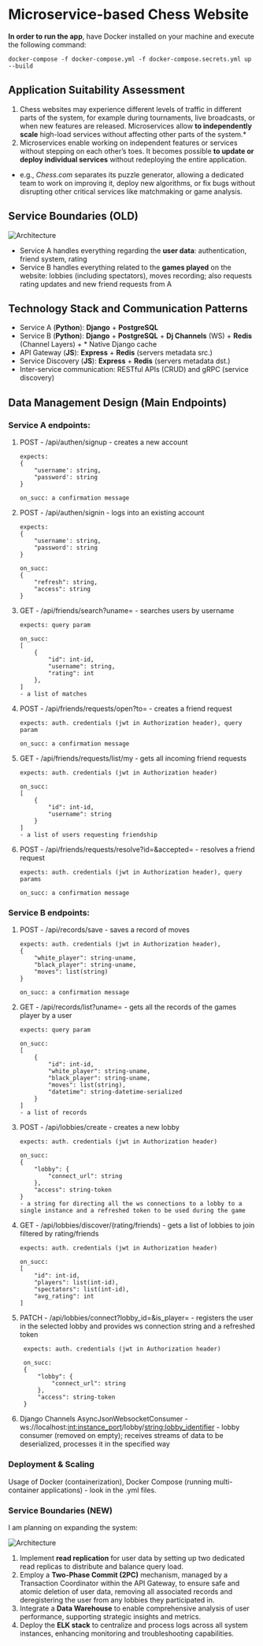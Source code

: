 # Microservice-based Chess Website

**In order to run the app**, have Docker installed on your machine and execute the following command:
```
docker-compose -f docker-compose.yml -f docker-compose.secrets.yml up --build
```

## Application Suitability Assessment

1. Chess websites may experience different levels of traffic in different parts of the system, for example during tournaments, live broadcasts, or when new features are released. Microservices allow **to independently scale** high-load services without affecting other parts of the system.\*
2. Microservices enable working on independent features or services without stepping on each other’s toes. It becomes possible **to update or deploy individual services** without redeploying the entire application.

- e.g., _Chess.com_ separates its puzzle generator, allowing a dedicated team to work on improving it, deploy new algorithms, or fix bugs without disrupting other critical services like matchmaking or game analysis.

## Service Boundaries (OLD)

![Architecture](./pad_architecture.png)

- Service A handles everything regarding the **user data**: authentication, friend system, rating
- Service B handles everything related to the **games played** on the website: lobbies (including spectators), moves recording; also requests rating updates and new friend requests from A

## Technology Stack and Communication Patterns

- Service A (**Python**): **Django** + **PostgreSQL**
- Service B (**Python**): **Django** + **PostgreSQL** + **Dj Channels** (WS) + **Redis** (Channel Layers) + * Native Django cache
- API Gateway (**JS**): **Express** + **Redis** (servers metadata src.)
- Service Discovery (**JS**): **Express** + **Redis** (servers metadata dst.)
- Inter-service communication: RESTful APIs (CRUD) and gRPC (service discovery)

## Data Management Design (Main Endpoints)

### Service A endpoints:

1.  POST - /api/authen/signup - creates a new account

        expects:
        {
            "username': string,
            "password': string
        }

        on_succ: a confirmation message

2.  POST - /api/authen/signin - logs into an existing account

        expects:
        {
            "username': string,
            "password': string
        }

        on_succ:
        {
            "refresh": string,
            "access": string
        }

3.  GET - /api/friends/search?uname= - searches users by username

        expects: query param

        on_succ:
        [
            {
                "id": int-id,
                "username": string,
                "rating": int
            },
        ]
        - a list of matches

4.  POST - /api/friends/requests/open?to= - creates a friend request

        expects: auth. credentials (jwt in Authorization header), query param

        on_succ: a confirmation message

5.  GET - /api/friends/requests/list/my - gets all incoming friend requests

        expects: auth. credentials (jwt in Authorization header)

        on_succ:
        [
            {
                "id": int-id,
                "username": string
            }
        ]
        - a list of users requesting friendship

6.  POST - /api/friends/requests/resolve?id=&accepted= - resolves a friend request

        expects: auth. credentials (jwt in Authorization header), query params

        on_succ: a confirmation message

### Service B endpoints:

1.  POST - /api/records/save - saves a record of moves

        expects: auth. credentials (jwt in Authorization header),
        {
            "white_player": string-uname,
            "black_player": string-uname,
            "moves": list(string)
        }

        on_succ: a confirmation message

2.  GET - /api/records/list?uname= - gets all the records of the games player by a user

        expects: query param

        on_succ:
        [
            {
                "id": int-id,
                "white_player": string-uname,
                "black_player": string-uname,
                "moves": list(string),
                "datetime": string-datetime-serialized
            }
        ]
        - a list of records

4.  POST - /api/lobbies/create - creates a new lobby

        expects: auth. credentials (jwt in Authorization header)

        on_succ:
        {
            "lobby": {
                "connect_url": string
            },
            "access": string-token
        } 
        - a string for directing all the ws connections to a lobby to a single instance and a refreshed token to be used during the game

5.  GET - /api/lobbies/discover/(rating/friends) - gets a list of lobbies to join filtered by rating/friends

        expects: auth. credentials (jwt in Authorization header)

        on_succ:
        [
            "id": int-id,
            "players": list(int-id),
            "spectators": list(int-id),
            "avg_rating": int
        ]

6. PATCH - /api/lobbies/connect?lobby_id=&is_player= - registers the user in the selected lobby and provides ws connection string and a refreshed token

        expects: auth. credentials (jwt in Authorization header)

        on_succ:
        {
            "lobby": {
                "connect_url": string
            },
            "access": string-token
        }

6.  Django Channels AsyncJsonWebsocketConsumer - ws://localhost:<int:instance_port>/lobby/<string:lobby_identifier> - lobby consumer (removed on empty); receives streams of data to be deserialized, processes it in the specified way

### Deployment & Scaling

Usage of Docker (containerization), Docker Compose (running multi-container applications) - look in the .yml files.

###  Service Boundaries (NEW)

I am planning on expanding the system:

![Architecture](./pad_architecture_new.png)

1. Implement **read replication** for user data by setting up two dedicated read replicas to distribute and balance query load.
2. Employ a **Two-Phase Commit (2PC)** mechanism, managed by a Transaction Coordinator within the API Gateway, to ensure safe and atomic deletion of user data, removing all associated records and deregistering the user from any lobbies they participated in.
3. Integrate a **Data Warehouse** to enable comprehensive analysis of user performance, supporting strategic insights and metrics.
4. Deploy the **ELK stack** to centralize and process logs across all system instances, enhancing monitoring and troubleshooting capabilities.